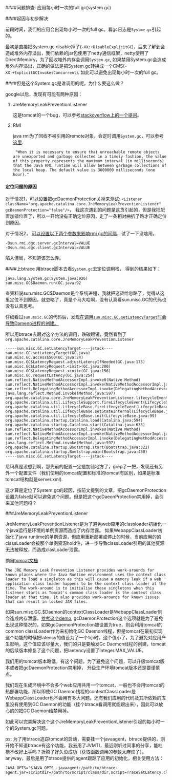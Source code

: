 ####问题排查: 应用每小时一次的full gc(system.gc)


####起因与初步解决

前段时间，我们的应用会出现每小时一次的full gc。看gc日志是`Systme.gc`引起的。

最初是直接把System.gc disable掉了(`-XX:+DisableExplicitGC`)，后来了解到会造成堆外内存溢出，我们依赖的jar包使用了netty通信框架，netty使用了DirectMemory，为了回收堆外内存会调用`System.gc`, 如果禁用System.gc会造成堆外内存溢出，正确的做法是把System.gc转换成一个CMS(`-XX:+ExplicitGCInvokesConcurrent`). 如此可以避免出现每小时一次的full gc。

####但是这个System.gc是谁调用的呢，为什么要这么做？

google以后，发现有可能有两种原因：

1.  JreMemoryLeakPreventionListener 
    
    这是tomcat的一个bug，可以参考[stackoverflow上的一个提问](http://stackoverflow.com/questions/14902928/why-does-the-jvm-of-these-tomcat-servers-perform-a-full-gc-hourly)。

    
2. RMI 
   
   java rmi为了回收不被引用的remote对象，会定时调用`System.gc`，可以参考[这里](https://plumbr.eu/blog/garbage-collection/rmi-enforcing-full-gc-to-run-hourly).
   
   		"When it is necessary to ensure that unreachable remote objects are unexported and garbage collected in a timely fashion, the value of this property represents the maximum interval (in milliseconds) that the Java RMI runtime will allow between garbage collections of the local heap. The default value is 3600000 milliseconds (one hour)." 
    

#### 定位问题的原因

对于情况1，可以设置把gcDaemonProtection关掉来测试: `<Listener className="org.apache.catalina.core.JreMemoryLeakPreventionListener"
gcDaemonProtection="false"/>`， 我这次遇到的问题是这货引起的，但是我把配置加错位置了，所以一开始没有正确定位原因，走了一条相对曲折了路才正确定位到原因。

对于情况2， [可以设置以下两个参数来影响rmi gc的间隔](http://www-01.ibm.com/support/docview.wss?uid=swg21173431)，试了一下没啥用。

	-Dsun.rmi.dgc.server.gcInterval=VALUE
	-Dsun.rmi.dgc.client.gcInterval=VALUE

陷入僵局，不知道该怎么弄。

####上btrace
用btrace脚本去看`System.gc`去定位调用栈， 得到的结果如下：
    
    java.lang.System.gc(System.java:926)
	sun.misc.GC$Daemon.run(GC.java:92	
	
查资料说sun.misc.GC$Daemon是个系统进程，我就把这货给忽略了，觉得从这里定位不到原因，就忽略了，真是个马大哈啊，没有认真看sun.misc.GC的代码也没有认真思考。

仔细看过`sun.msic.GC`的代码后，发现[在调用`sun.misc.GC.setLatencyTarget`时会导致Dameno进程的创建。](http://grepcode.com/file/repository.grepcode.com/java/root/jdk/openjdk/6-b14/sun/misc/GC.java#153)

所以用btrace去跟对这个方法的调用，跌破眼镜，竟然看到了`org.apache.catalina.core.JreMemoryLeakPreventionListener`

	-----sun.misc.GC.setLatencyTarget----jstack----
   	sun.misc.GC.setLatencyTarget(GC.java)
   	sun.misc.GC.access$500(GC.java:24)
   	sun.misc.GC$LatencyRequest.adjustLatencyIfNeeded(GC.java:175)
   	sun.misc.GC$LatencyRequest.<init>(GC.java:200)
   	sun.misc.GC$LatencyRequest.<init>(GC.java:156)
   	sun.misc.GC.requestLatency(GC.java:254)
   	sun.reflect.NativeMethodAccessorImpl.invoke0(Native Method)
   	sun.reflect.NativeMethodAccessorImpl.invoke(NativeMethodAccessorImpl.java:39)
   	sun.reflect.DelegatingMethodAccessorImpl.invoke(DelegatingMethodAccessorImpl.java:25)
   	java.lang.reflect.Method.invoke(Method.java:597)
   	org.apache.catalina.core.JreMemoryLeakPreventionListener.lifecycleEvent(JreMemoryLeakPreventionListener.java:295)
   	org.apache.catalina.util.LifecycleSupport.fireLifecycleEvent(LifecycleSupport.java:119)
   	org.apache.catalina.util.LifecycleBase.fireLifecycleEvent(LifecycleBase.java:90)
   	org.apache.catalina.util.LifecycleBase.setStateInternal(LifecycleBase.java:401)
   	org.apache.catalina.util.LifecycleBase.init(LifecycleBase.java:99)
   	org.apache.catalina.startup.Catalina.load(Catalina.java:594)
   	org.apache.catalina.startup.Catalina.start(Catalina.java:633)
   	sun.reflect.NativeMethodAccessorImpl.invoke0(Native Method)
   	sun.reflect.NativeMethodAccessorImpl.invoke(NativeMethodAccessorImpl.java:39)
   	sun.reflect.DelegatingMethodAccessorImpl.invoke(DelegatingMethodAccessorImpl.java:25)
   	java.lang.reflect.Method.invoke(Method.java:597)
   	org.apache.catalina.startup.Bootstrap.start(Bootstrap.java:322)
   	org.apache.catalina.startup.Bootstrap.main(Bootstrap.java:450)
	-----sun.misc.GC.setLatencyTarget----jstack----

尼玛真是没想到啊，那先前的配置一定是加错地方了，grep了一把，发现还有另外一个配置文件（我们使用的tomcat配置和标准的tomcat有区别，如果是标准tomcat结构就是server.xml). 

这才算是定位了System.gc的起因，按前文提到的文章，把gcDaemonProtection设置为false就可以避免这个问题。但是把这个gcDaeonProtection禁用掉，会引来其他问题吗？

###JreMemoryLeakPreventionListener

JreMemoryLeakPreventionListener是为了避免web应用的classloader初始化一个java运行是环境的单例资源而造成了内存泄露。 如果WebappClassLoader初始化了java runtime的单例资源，但应用重新部署或停止的时候，当前应用的的classLoader会被那个单例资源hold住，进一步导致classLoader引用的其他资源无法被释放，而造成clasLoader泄露。

摘自[tomcat文档](https://tomcat.apache.org/tomcat-7.0-doc/config/listeners.html)

	The JRE Memory Leak Prevention Listener provides work-arounds for known places where the Java Runtime environment uses the context class loader to load a singleton as this will cause a memory leak if a web application class loader happens to be the context class loader at the time. The work-around is to initialise these singletons when this listener starts as Tomcat's common class loader is the context class loader at that time. It also provides work-arounds for known issues that can result in locked JAR files.

如果sun.misc.GC.$Daemon的contextClassLoader是WebappClassLoader则会造成内存泄露，[参考这个demo](http://wiki.apache.org/tomcat/MemoryLeakProtection#cclThreadSpawnedByWebApp), gcDaemonProtection这个选项就是为了避免出现这种情况的，如果gcDaemonProtection被设置为true，则会利用tomcat的common classLoader作为来初始化GC Daemon线程，但是tomcat在最初实现这个功能的时候把latency的值设为了一个1小时，这个值小了，为了避免对应用产生影响，这个值应该尽量大，我们的只是要触发Gc Daemon线程的创建，tomcat的后续版本修复了这个问题，把laetency设置了Integer.MAX_VALUE。

我们用的tomcat版本略低，有这个问题，为了避免这个问题，可以升级tomcat版本或者把gcDaemonProtection禁用掉， 升级生产环境tomcat版本还是要谨慎点。

我们现在生成环境中不会多个web应用共用一个tomcat，一般也不会用tomcat的热部署功能，所以即使GC Daemon线程的contextClassLoader是WebappClassLoader也不会用有多大问题。还有我们应用的代码及其所依赖的库里没有使用到GC Daemon的功能（挂个btrace看调用就能跟出来），因此可以放心的的把GC Daemon给禁用掉。

如此可以完美解决这个这个JreMemoryLeakPreventionListener引起的每小时一个的System.gc问题。


ps: 为了用btrace追踪tomcat的启动，需要挂一个javaagent，btrace提供的，刚开始不知道btrace有这个功能，我去用了JVMTI，最近刚听过同事的分享，能吐槽不改好上手吗？折腾了好久没成功（获取函数调用的参数太麻烦了）。anyway，最后是用了btrace提供的agent跟踪了应用的初始化，相关使用方法：

	JAVA_OPTS="$JAVA_OPTS -javaagent:/path/to/btrace-agent.jar=scriptdir=/path/to/script/class/dir,script=TraceSetLatency.class,scriptOutputFile=/path/to/log/btrace.log,debug=true"